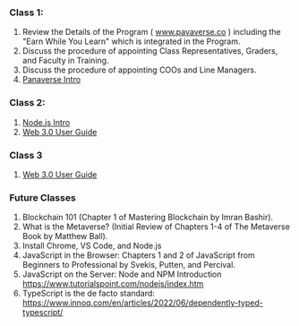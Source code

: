 ### Class 1:

1. Review the Details of the Program ( www.pavaverse.co ) including the "Earn While You Learn" which is integrated in the Program.
2. Discuss the procedure of appointing Class Representatives, Graders, and Faculty in Training.
3. Discuss the procedure of appointing COOs and Line Managers.
4. [Panaverse Intro](https://docs.google.com/presentation/d/12C1s4UBTlR9nZNEkRE6aAuGeRA3s92jx-8nJKo9jdH4/edit?usp=sharing)

### Class 2:

1. [Node.js Intro](https://docs.google.com/presentation/d/1eOLJTN0FyVAw6lMUvA_XYLORKnudWXyzXsB6sg5oPIs/edit?usp=sharing)
2. [Web 3.0 User Guide](https://docs.google.com/presentation/d/1FSbr9aJwO0-fmZHqWy_eHO2N_jwJLmQCy4cG8rd4ctw/edit?usp=sharing)

### Class 3

1. [Web 3.0 User Guide](https://docs.google.com/presentation/d/1FSbr9aJwO0-fmZHqWy_eHO2N_jwJLmQCy4cG8rd4ctw/edit?usp=sharing)

### Future Classes

1. Blockchain 101 (Chapter 1 of Mastering Blockchain by Imran Bashir).
2. What is the Metaverse? (Initial Review of Chapters 1-4 of The Metaverse Book by Matthew Ball).
3. Install Chrome, VS Code, and Node.js
4. JavaScript in the Browser: Chapters 1 and 2 of JavaScript from Beginners to Professional by Svekis, Putten, and Percival.
5. JavaScript on the Server: Node and NPM Introduction https://www.tutorialspoint.com/nodejs/index.htm
6. TypeScript is the de facto standard: https://www.innoq.com/en/articles/2022/06/dependently-typed-typescript/
